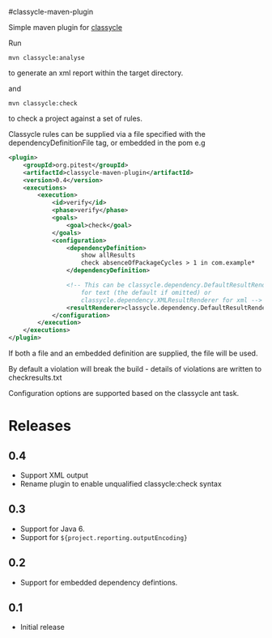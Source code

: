 #classycle-maven-plugin

Simple maven plugin for [classycle](http://classycle.sourceforge.net/)

Run

```
mvn classycle:analyse
```

to generate an xml report within the target directory.

and

```
mvn classycle:check
```

to check a project against a set of rules. 

Classycle rules can be supplied via a file specified with the dependencyDefinitionFile tag, or embedded in the pom e.g

```xml
<plugin>
	<groupId>org.pitest</groupId>
	<artifactId>classycle-maven-plugin</artifactId>
	<version>0.4</version>
	<executions>
		<execution>
			<id>verify</id>
			<phase>verify</phase>
			<goals>
				<goal>check</goal>
			</goals>
			<configuration>
				<dependencyDefinition>
					show allResults
					check absenceOfPackageCycles > 1 in com.example*
				</dependencyDefinition>

				<!-- This can be classycle.dependency.DefaultResultRenderer 
					for text (the default if omitted) or 
					classycle.dependency.XMLResultRenderer for xml -->
				<resultRenderer>classycle.dependency.DefaultResultRenderer</resultRenderer>
			</configuration>
		</execution>
	</executions>
</plugin>
```

If both a file and an embedded definition are supplied, the file will be used.

By default a violation will break the build - details of violations are written to checkresults.txt

Configuration options are supported based on the classycle ant task.

# Releases

## 0.4

* Support XML output
* Rename plugin to enable unqualified classycle:check syntax

## 0.3

* Support for Java 6.
* Support for `${project.reporting.outputEncoding}`

## 0.2

* Support for embedded dependency defintions.

## 0.1

* Initial release

		

